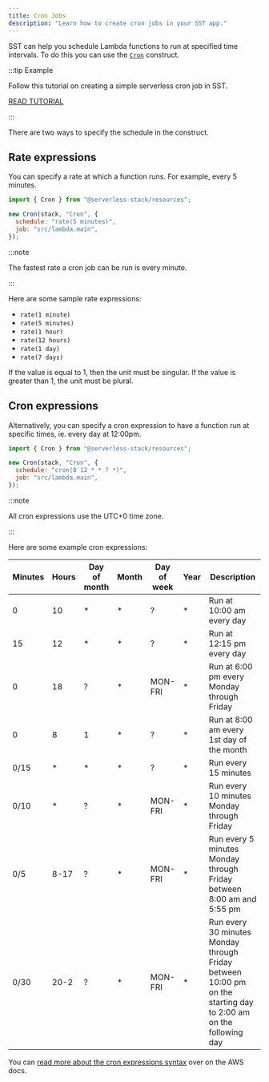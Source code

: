 ```yaml
---
title: Cron Jobs
description: "Learn how to create cron jobs in your SST app."
---
```


SST can help you schedule Lambda functions to run at specified time intervals. To do this you can use the [`Cron`](constructs/Cron.md) construct.

:::tip Example

Follow this tutorial on creating a simple serverless cron job in SST.

[READ TUTORIAL](https://sst.dev/examples/how-to-use-cron-jobs-in-your-serverless-app.html)

:::

There are two ways to specify the schedule in the construct.

## Rate expressions

You can specify a rate at which a function runs. For example, every 5 minutes.

```js {4}
import { Cron } from "@serverless-stack/resources";

new Cron(stack, "Cron", {
  schedule: "rate(5 minutes)",
  job: "src/lambda.main",
});
```

:::note

The fastest rate a cron job can be run is every minute.

:::

Here are some sample rate expressions:

- `rate(1 minute)`
- `rate(5 minutes)`
- `rate(1 hour)`
- `rate(12 hours)`
- `rate(1 day)`
- `rate(7 days)`

If the value is equal to 1, then the unit must be singular. If the value is greater than 1, the unit must be plural.

## Cron expressions

Alternatively, you can specify a cron expression to have a function run at specific times, ie. every day at 12:00pm.

```js {4}
import { Cron } from "@serverless-stack/resources";

new Cron(stack, "Cron", {
  schedule: "cron(0 12 * * ? *)",
  job: "src/lambda.main",
});
```

:::note

All cron expressions use the UTC+0 time zone.

:::

Here are some example cron expressions:

| Minutes | Hours | Day of month | Month | Day of week | Year | Description                                                                                                     |
| ------- | ----- | ------------ | ----- | ----------- | ---- | --------------------------------------------------------------------------------------------------------------- |
| 0       | 10    | \*           | \*    | ?           | \*   | Run at 10:00 am every day                                                                                       |
| 15      | 12    | \*           | \*    | ?           | \*   | Run at 12:15 pm every day                                                                                       |
| 0       | 18    | ?            | \*    | MON\-FRI    | \*   | Run at 6:00 pm every Monday through Friday                                                                      |
| 0       | 8     | 1            | \*    | ?           | \*   | Run at 8:00 am every 1st day of the month                                                                       |
| 0/15    | \*    | \*           | \*    | ?           | \*   | Run every 15 minutes                                                                                            |
| 0/10    | \*    | ?            | \*    | MON\-FRI    | \*   | Run every 10 minutes Monday through Friday                                                                      |
| 0/5     | 8\-17 | ?            | \*    | MON\-FRI    | \*   | Run every 5 minutes Monday through Friday between 8:00 am and 5:55 pm                                           |
| 0/30    | 20\-2 | ?            | \*    | MON\-FRI    | \*   | Run every 30 minutes Monday through Friday between 10:00 pm on the starting day to 2:00 am on the following day |

You can [read more about the cron expressions syntax](https://docs.aws.amazon.com/eventbridge/latest/userguide/eb-create-rule-schedule.html#eb-cron-expressions) over on the AWS docs.
